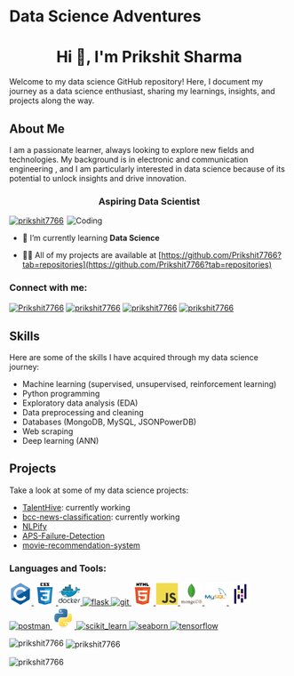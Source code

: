 # Data Science Adventures

<h1 align="center">Hi 👋, I'm Prikshit Sharma</h1>

Welcome to my data science GitHub repository! Here, I document my journey as a data science enthusiast, sharing my learnings, insights, and projects along the way.

## About Me

I am a passionate learner, always looking to explore new fields and technologies. My background is in electronic and communication engineering , and I am particularly interested in data science because of its potential to unlock insights and drive innovation.

<h3 align="center">Aspiring Data Scientist</h3>
<img align="right" alt="Coding" width="400" src= "https://uploads-ssl.webflow.com/5c19100c2b50073e6ee69da1/60d35967a853a1b14851703b_All%20the%20data%20(1).gif">



<p align="left"> <a href="https://twitter.com/prikshit7766" target="blank"><img src="https://img.shields.io/twitter/follow/prikshit7766?logo=twitter&style=for-the-badge" alt="prikshit7766" /></a> </p>

- 🌱 I’m currently learning **Data Science**

- 👨‍💻 All of my projects are available at [https://github.com/Prikshit7766?tab=repositories](https://github.com/Prikshit7766?tab=repositories)

<h3 align="left">Connect with me:</h3>
<p align="left">
<a href="https://twitter.com/prikshit7766" target="blank"><img align="center" src="https://raw.githubusercontent.com/rahuldkjain/github-profile-readme-generator/master/src/images/icons/Social/twitter.svg" alt="Prikshit7766" height="30" width="40" /></a>
<a href="https://linkedin.com/in/prikshit7766" target="blank"><img align="center" src="https://raw.githubusercontent.com/rahuldkjain/github-profile-readme-generator/master/src/images/icons/Social/linked-in-alt.svg" alt="prikshit7766" height="30" width="40" /></a>
<a href="https://instagram.com/prikshit7766" target="blank"><img align="center" src="https://raw.githubusercontent.com/rahuldkjain/github-profile-readme-generator/master/src/images/icons/Social/instagram.svg" alt="prikshit7766" height="30" width="40" /></a>
<a href="https://www.hackerrank.com/prikshit7766" target="blank"><img align="center" src="https://raw.githubusercontent.com/rahuldkjain/github-profile-readme-generator/master/src/images/icons/Social/hackerrank.svg" alt="prikshit7766" height="30" width="40" /></a>
</p>

## Skills

Here are some of the skills I have acquired through my data science journey:

- Machine learning (supervised, unsupervised, reinforcement learning)
- Python programming
- Exploratory data analysis (EDA)
- Data preprocessing and cleaning
- Databases (MongoDB, MySQL, JSONPowerDB)
- Web scraping
- Deep learning (ANN)


## Projects

Take a look at some of my data science projects:

- [TalentHive](https://github.com/Prikshit7766/Job-Recomendation): currently working
- [bcc-news-classification](https://github.com/Ryzxxl/bcc-news-classification): currently working
- [NLPify](https://github.com/Prikshit7766/NLPify)
- [APS-Failure-Detection](https://github.com/Prikshit7766/APS-Failure-Detection)
- [movie-recommendation-system](https://github.com/Prikshit7766/movie-recommendation-system)

<h3 align="left">Languages and Tools:</h3>
<p align="left"> <a href="https://www.cprogramming.com/" target="_blank" rel="noreferrer"> <img src="https://raw.githubusercontent.com/devicons/devicon/master/icons/c/c-original.svg" alt="c" width="40" height="40"/> </a> <a href="https://www.w3schools.com/css/" target="_blank" rel="noreferrer"> <img src="https://raw.githubusercontent.com/devicons/devicon/master/icons/css3/css3-original-wordmark.svg" alt="css3" width="40" height="40"/> </a> <a href="https://www.docker.com/" target="_blank" rel="noreferrer"> <img src="https://raw.githubusercontent.com/devicons/devicon/master/icons/docker/docker-original-wordmark.svg" alt="docker" width="40" height="40"/> </a> <a href="https://flask.palletsprojects.com/" target="_blank" rel="noreferrer"> <img src="https://www.vectorlogo.zone/logos/pocoo_flask/pocoo_flask-icon.svg" alt="flask" width="40" height="40"/> </a> <a href="https://git-scm.com/" target="_blank" rel="noreferrer"> <img src="https://www.vectorlogo.zone/logos/git-scm/git-scm-icon.svg" alt="git" width="40" height="40"/> </a> <a href="https://www.w3.org/html/" target="_blank" rel="noreferrer"> <img src="https://raw.githubusercontent.com/devicons/devicon/master/icons/html5/html5-original-wordmark.svg" alt="html5" width="40" height="40"/> </a> <a href="https://developer.mozilla.org/en-US/docs/Web/JavaScript" target="_blank" rel="noreferrer"> <img src="https://raw.githubusercontent.com/devicons/devicon/master/icons/javascript/javascript-original.svg" alt="javascript" width="40" height="40"/> </a> <a href="https://www.mongodb.com/" target="_blank" rel="noreferrer"> <img src="https://raw.githubusercontent.com/devicons/devicon/master/icons/mongodb/mongodb-original-wordmark.svg" alt="mongodb" width="40" height="40"/> </a> <a href="https://www.mysql.com/" target="_blank" rel="noreferrer"> <img src="https://raw.githubusercontent.com/devicons/devicon/master/icons/mysql/mysql-original-wordmark.svg" alt="mysql" width="40" height="40"/> </a> <a href="https://pandas.pydata.org/" target="_blank" rel="noreferrer"> <img src="https://raw.githubusercontent.com/devicons/devicon/2ae2a900d2f041da66e950e4d48052658d850630/icons/pandas/pandas-original.svg" alt="pandas" width="40" height="40"/> </a> <a href="https://postman.com" target="_blank" rel="noreferrer"> <img src="https://www.vectorlogo.zone/logos/getpostman/getpostman-icon.svg" alt="postman" width="40" height="40"/> </a> <a href="https://www.python.org" target="_blank" rel="noreferrer"> <img src="https://raw.githubusercontent.com/devicons/devicon/master/icons/python/python-original.svg" alt="python" width="40" height="40"/> </a> <a href="https://scikit-learn.org/" target="_blank" rel="noreferrer"> <img src="https://upload.wikimedia.org/wikipedia/commons/0/05/Scikit_learn_logo_small.svg" alt="scikit_learn" width="40" height="40"/> </a> <a href="https://seaborn.pydata.org/" target="_blank" rel="noreferrer"> <img src="https://seaborn.pydata.org/_images/logo-mark-lightbg.svg" alt="seaborn" width="40" height="40"/> </a> <a href="https://www.tensorflow.org" target="_blank" rel="noreferrer"> <img src="https://www.vectorlogo.zone/logos/tensorflow/tensorflow-icon.svg" alt="tensorflow" width="40" height="40"/> </a> </p>


<p><img align="left" src="https://github-readme-stats.vercel.app/api/top-langs?username=prikshit7766&show_icons=true&locale=en&layout=compact" alt="prikshit7766" /></p>

<p>&nbsp;<img align="center" src="https://github-readme-stats.vercel.app/api?username=prikshit7766&show_icons=true&locale=en" alt="prikshit7766" /></p>

<p><img align="center" src="https://github-readme-streak-stats.herokuapp.com/?user=prikshit7766&" alt="prikshit7766" /></p>
